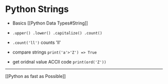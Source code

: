 # Python Strings

- Basics [[Python Data Types#String]]
- `.upper() .lower() .capitalize() .count()`
- `.count('ll')` counts 'll'

- compare strings `print('a'>'Z') => True`
- get oridnal value ACCII code `print(ord('Z'))`

---

[[Python as fast as Possible]]
